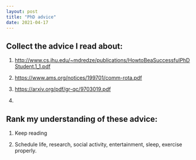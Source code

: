 ```yaml
---
layout: post
title: "PhD advice"
date: 2021-04-17
---
```


## Collect the advice I read about:

1. http://www.cs.jhu.edu/~mdredze/publications/HowtoBeaSuccessfulPhDStudent.1_1.pdf

2. https://www.ams.org/notices/199701/comm-rota.pdf

3. https://arxiv.org/pdf/gr-qc/9703019.pdf

4.

## Rank my understanding of these advice:

1. Keep reading

2. Schedule life, research, social activity, entertainment, sleep, exercise properly.
